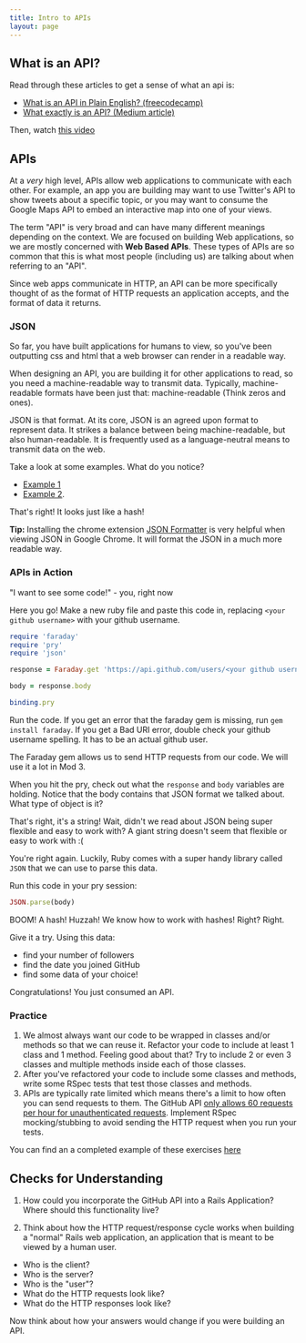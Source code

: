 ```yaml
---
title: Intro to APIs
layout: page
---
```


## What is an API?

Read through these articles to get a sense of what an api is:

* [What is an API in Plain English? (freecodecamp)](https://www.freecodecamp.org/news/what-is-an-api-in-english-please-b880a3214a82)
* [What exactly is an API? (Medium article)](https://medium.com/@perrysetgo/what-exactly-is-an-api-69f36968a41f)

Then, watch [this video](https://www.youtube.com/watch?v=s7wmiS2mSXY)

## APIs

At a *very* high level, APIs allow web applications to communicate with each other. For example, an app you are building may want to use Twitter's API to show tweets about a specific topic, or you may want to consume the Google Maps API to embed an interactive map into one of your views.

The term "API" is very broad and can have many different meanings depending on the context. We are focused on building Web applications, so we are mostly concerned with **Web Based APIs**. These types of APIs are so common that this is what most people (including us) are talking about when referring to an "API". 

Since web apps communicate in HTTP, an API can be more specifically thought of as the format of HTTP requests an application accepts, and the format of data it returns.

### JSON

So far, you have built applications for humans to view, so you've been outputting css and html that a web browser can render in a readable way.

When designing an API, you are building it for other applications to read, so you need a machine-readable way to transmit data. Typically, machine-readable formats have been just that: machine-readable (Think zeros and ones).

JSON is that format. At its core, JSON is an agreed upon format to represent data. It strikes a balance between being machine-readable, but also human-readable. It is frequently used as a language-neutral means to transmit data on the web.

Take a look at some examples. What do you notice?

* [Example 1](https://developer.github.com/v3/git/commits)
* [Example 2](https://api.github.com/orgs/turingschool).

That's right! It looks just like a hash!

**Tip:** Installing the chrome extension [JSON Formatter](https://chrome.google.com/webstore/detail/json-formatter/bcjindcccaagfpapjjmafapmmgkkhgoa) is very helpful when viewing JSON in Google Chrome. It will format the JSON in a much more readable way.

### APIs in Action

"I want to see some code!" - you, right now

Here you go! Make a new ruby file and paste this code in, replacing `<your github username>` with your github username.

```ruby
require 'faraday'
require 'pry'
require 'json'

response = Faraday.get 'https://api.github.com/users/<your github username>'

body = response.body

binding.pry
```

Run the code. If you get an error that the faraday gem is missing, run `gem install faraday`. If you get a Bad URI error, double check your github username spelling. It has to be an actual github user.

The Faraday gem allows us to send HTTP requests from our code. We will use it a lot in Mod 3.

When you hit the pry, check out what the `response` and `body` variables are holding. Notice that the body contains that JSON format we talked about. What type of object is it?

That's right, it's a string! Wait, didn't we read about JSON being super flexible and easy to work with? A giant string doesn't seem that flexible or easy to work with :(

You're right again. Luckily, Ruby comes with a super handy library called `JSON` that we can use to parse this data.

Run this code in your pry session:

```ruby
JSON.parse(body)
```

BOOM! A hash! Huzzah! We know how to work with hashes! Right? Right.

Give it a try. Using this data:

* find your number of followers
* find the date you joined GitHub
* find some data of your choice!

Congratulations! You just consumed an API.

### Practice

1. We almost always want our code to be wrapped in classes and/or methods so that we can reuse it. Refactor your code to include at least 1 class and 1 method. Feeling good about that? Try to include 2 or even 3 classes and multiple methods inside each of those classes.
2. After you've refactored your code to include some classes and methods, write some RSpec tests that test those classes and methods.
3. APIs are typically rate limited which means there's a limit to how often you can send requests to them. The GitHub API [only allows 60 requests per hour for unauthenticated requests](https://docs.github.com/en/rest/overview/resources-in-the-rest-api#rate-limiting). Implement RSpec mocking/stubbing to avoid sending the HTTP request when you run your tests.

You can find an a completed example of these exercises [here](https://github.com/BrianZanti/intro_to_apis)

## Checks for Understanding

1. How could you incorporate the GitHub API into a Rails Application? Where should this functionality live?

2. Think about how the HTTP request/response cycle works when building a "normal" Rails web application, an application that is meant to be viewed by a human user.

* Who is the client?
* Who is the server?
* Who is the "user"?
* What do the HTTP requests look like?
* What do the HTTP responses look like?

Now think about how your answers would change if you were building an API.
